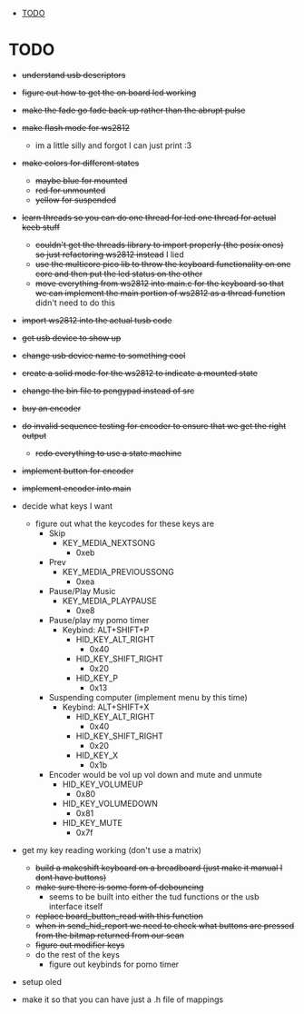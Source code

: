 <!--toc:start-->
- [TODO](#todo)
<!--toc:end-->

# TODO

- ~~understand usb descriptors~~
- ~~figure out how to get the on board led working~~
- ~~make the fade go fade back up rather than the abrupt pulse~~
- ~~make flash mode for ws2812~~
  - im a little silly and forgot I can just print :3
- ~~make colors for different states~~
  - ~~maybe blue for mounted~~
  - ~~red for unmounted~~
  - ~~yellow for suspended~~
- ~~learn threads so you can do one thread for led one thread for actual keeb stuff~~
  - ~~couldn't get the threads library to import properly (the posix ones) so just refactoring ws2812 instead~~ I lied
  - ~~use the multicore pico lib to throw the keyboard functionality on one core and then put the led status on the other~~
  - ~~move everything from ws2812 into main.c for the keyboard so that we can implement the main portion of ws2812 as a thread function~~ didn't need to do this
- ~~import ws2812 into the actual tusb code~~
- ~~get usb device to show up~~
- ~~change usb device name to something cool~~
- ~~create a solid mode for the ws2812 to indicate a mounted state~~
- ~~change the bin file to pengypad instead of src~~
- ~~buy an encoder~~
- ~~do invalid sequence testing for encoder to ensure that we get the right output~~ 
    - ~~redo everything to use a state machine~~
- ~~implement button for encoder~~
- ~~implement encoder into main~~


- decide what keys I want
  - figure out what the keycodes for these keys are
    - Skip
      - KEY_MEDIA_NEXTSONG
        - 0xeb
    - Prev
      - KEY_MEDIA_PREVIOUSSONG
        - 0xea
    - Pause/Play Music
      - KEY_MEDIA_PLAYPAUSE
        - 0xe8
    - Pause/play my pomo timer
        - Keybind: ALT+SHIFT+P
            - HID_KEY_ALT_RIGHT 
                - 0x40
            - HID_KEY_SHIFT_RIGHT 
                - 0x20
            - HID_KEY_P
                - 0x13
    - Suspending computer (implement menu by this time)
      - Keybind: ALT+SHIFT+X
        - HID_KEY_ALT_RIGHT 
            - 0x40
        - HID_KEY_SHIFT_RIGHT 
            - 0x20
        - HID_KEY_X 
            - 0x1b
    - Encoder would be vol up vol down and mute and unmute
      - HID_KEY_VOLUMEUP
        - 0x80
      - HID_KEY_VOLUMEDOWN  
        - 0x81
      - HID_KEY_MUTE
        - 0x7f
- get my key reading working (don't use a matrix)
  - ~~build a makeshift keyboard on a breadboard (just make it manual I dont have buttons)~~
  - ~~make sure there is some form of debouncing~~
    - seems to be built into either the tud functions or the usb interface itself
  - ~~replace board_button_read with this function~~
  - ~~when in send_hid_report we need to check what buttons are pressed from the bitmap returned from our scan~~
  - ~~figure out modifier keys~~
  - do the rest of the keys
    - figure out keybinds for pomo timer
- setup oled
- make it so that you can have just a .h file of mappings 
